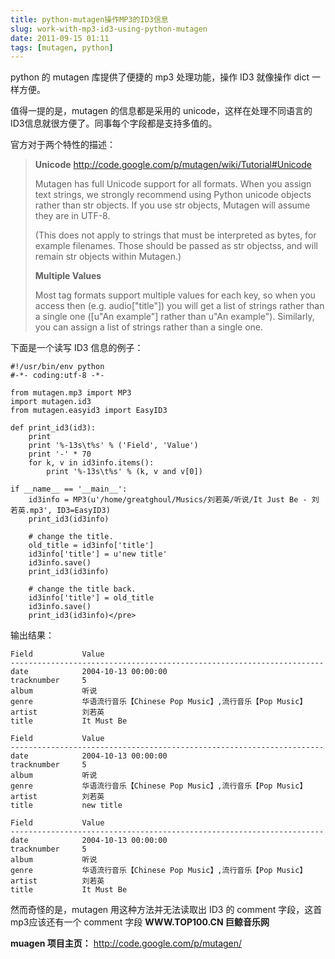 ```yaml
---
title: python-mutagen操作MP3的ID3信息
slug: work-with-mp3-id3-using-python-mutagen
date: 2011-09-15 01:11
tags: [mutagen, python]
---
```


python 的 mutagen 库提供了便捷的 mp3 处理功能，操作 ID3 就像操作 dict 一样方便。

值得一提的是，mutagen 的信息都是采用的 unicode，这样在处理不同语言的 ID3信息就很方便了。同事每个字段都是支持多值的。

官方对于两个特性的描述：

> **Unicode** <http://code.google.com/p/mutagen/wiki/Tutorial#Unicode>
> 
> Mutagen has full Unicode support for all formats. When you assign text strings, we strongly recommend using Python 
> unicode objects rather than str objects. If you use str objects, Mutagen will assume they are in UTF-8.
> 
> (This does not apply to strings that must be interpreted as bytes, for example filenames. Those should be passed as 
> str objectss, and will remain str objects within Mutagen.)
> 
> **Multiple Values**
> 
> Most tag formats support multiple values for each key, so when you access then (e.g. audio["title"]) you will get 
> a list of strings rather than a single one ([u"An example"] rather than u"An example"). Similarly, you can assign 
> a list of strings rather than a single one.

下面是一个读写 ID3 信息的例子：

    #!/usr/bin/env python
    #-*- coding:utf-8 -*-

    from mutagen.mp3 import MP3
    import mutagen.id3
    from mutagen.easyid3 import EasyID3

    def print_id3(id3):
        print
        print '%-13s\t%s' % ('Field', 'Value')
        print '-' * 70
        for k, v in id3info.items():
            print '%-13s\t%s' % (k, v and v[0])

    if __name__ == '__main__':
        id3info = MP3(u'/home/greatghoul/Musics/刘若英/听说/It Just Be - 刘若英.mp3', ID3=EasyID3)
        print_id3(id3info)

        # change the title.
        old_title = id3info['title']
        id3info['title'] = u'new title'
        id3info.save()
        print_id3(id3info)

        # change the title back.
        id3info['title'] = old_title
        id3info.save()
        print_id3(id3info)</pre>

输出结果：

    Field        	Value
    ----------------------------------------------------------------------
    date         	2004-10-13 00:00:00
    tracknumber  	5
    album        	听说
    genre        	华语流行音乐【Chinese Pop Music】,流行音乐【Pop Music】
    artist       	刘若英
    title        	It Must Be

    Field        	Value
    ----------------------------------------------------------------------
    date         	2004-10-13 00:00:00
    tracknumber  	5
    album        	听说
    genre        	华语流行音乐【Chinese Pop Music】,流行音乐【Pop Music】
    artist       	刘若英
    title        	new title

    Field        	Value
    ----------------------------------------------------------------------
    date         	2004-10-13 00:00:00
    tracknumber  	5
    album        	听说
    genre        	华语流行音乐【Chinese Pop Music】,流行音乐【Pop Music】
    artist       	刘若英
    title        	It Must Be

然而奇怪的是，mutagen 用这种方法并无法读取出 ID3 的 comment 字段，这首mp3应该还有一个 comment 字段
**WWW.TOP100.CN 巨鲸音乐网**

**muagen 项目主页：** <http://code.google.com/p/mutagen/>

